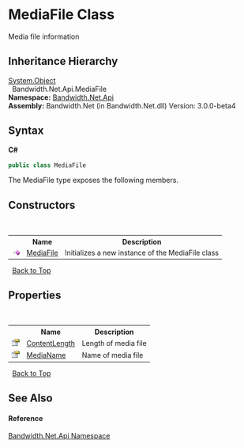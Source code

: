 ﻿# MediaFile Class
 

Media file information


## Inheritance Hierarchy
<a href="http://msdn2.microsoft.com/en-us/library/e5kfa45b" target="_blank">System.Object</a><br />&nbsp;&nbsp;Bandwidth.Net.Api.MediaFile<br />
**Namespace:**&nbsp;<a href ="N_Bandwidth_Net_Api.md">Bandwidth.Net.Api</a><br />**Assembly:**&nbsp;Bandwidth.Net (in Bandwidth.Net.dll) Version: 3.0.0-beta4

## Syntax

**C#**<br />
``` C#
public class MediaFile
```

The MediaFile type exposes the following members.


## Constructors
&nbsp;<table><tr><th></th><th>Name</th><th>Description</th></tr><tr><td>![Public method](media/pubmethod.gif "Public method")</td><td><a href ="M_Bandwidth_Net_Api_MediaFile__ctor.md">MediaFile</a></td><td>
Initializes a new instance of the MediaFile class</td></tr></table>&nbsp;
<a href="#mediafile-class">Back to Top</a>

## Properties
&nbsp;<table><tr><th></th><th>Name</th><th>Description</th></tr><tr><td>![Public property](media/pubproperty.gif "Public property")</td><td><a href ="P_Bandwidth_Net_Api_MediaFile_ContentLength.md">ContentLength</a></td><td>
Length of media file</td></tr><tr><td>![Public property](media/pubproperty.gif "Public property")</td><td><a href ="P_Bandwidth_Net_Api_MediaFile_MediaName.md">MediaName</a></td><td>
Name of media file</td></tr></table>&nbsp;
<a href="#mediafile-class">Back to Top</a>

## See Also


#### Reference
<a href ="N_Bandwidth_Net_Api.md">Bandwidth.Net.Api Namespace</a><br />